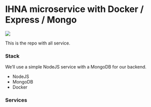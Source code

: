# IHNA microservice with Docker / Express / Mongo

![](https://cdn-images-1.medium.com/max/1600/1*QEh5IJgYZZbgWOTcwY7jYQ.png)

This is the repo with all service.

### Stack
We’ll use a simple NodeJS service with a MongoDB for our backend.
- NodeJS
- MongoDB
- Docker

### Services

